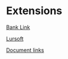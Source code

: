 # Extensions

[Bank Link](banklink/banklink_index.en.md)

[Lursoft](lursoft/lursoft_index.en.md)

[Document links](doc_links/doclinks_index.en.md)